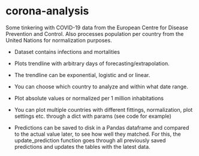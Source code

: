# corona-analysis
Some tinkering with COVID-19 data from the European Centre for Disease Prevention and Control.
Also processes population per country from the United Nations for normalization purposes.

* Dataset contains infections and mortalities
* Plots trendline with arbitrary days of forecasting/extrapolation. 
* The trendline can be exponential, logistic and or linear. 
* You can choose which country to analyze and within what date range.
* Plot absolute values or normalized per 1 million inhabitations
* You can plot multiple countries with different fittings, normalization, plot settings etc. through a dict with params (see code for example)

* Predictions can be saved to disk in a Pandas dataframe and compared to the actual value later, to see how well they matched. 
For this, the update_prediction function goes through all previously saved predictions and updates the tables with the latest data.
